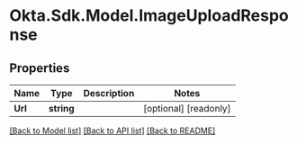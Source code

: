 # Okta.Sdk.Model.ImageUploadResponse

## Properties

Name | Type | Description | Notes
------------ | ------------- | ------------- | -------------
**Url** | **string** |  | [optional] [readonly] 

[[Back to Model list]](../README.md#documentation-for-models) [[Back to API list]](../README.md#documentation-for-api-endpoints) [[Back to README]](../README.md)

